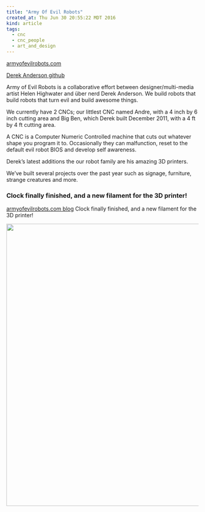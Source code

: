 ```yaml
---
title: "Army Of Evil Robots"
created_at: Thu Jun 30 20:55:22 MDT 2016
kind: article
tags:
  - cnc
  - cnc_people
  - art_and_design
---
```



<a href="https://blog.armyofevilrobots.com/" target="_blank">armyofevilrobots.com</a>


<a href="https://github.com/armyofevilrobots" target="_blank">Derek Anderson github</a>


Army of Evil Robots is a collaborative effort between designer/multi-media
artist Helen Highwater and über nerd Derek Anderson. We build robots
that build robots that turn evil and build awesome things.

We currently have 2 CNCs; our littlest CNC named Andre, with a 4 inch
by 6 inch cutting area and Big Ben, which Derek built December 2011,
with a 4 ft by 4 ft cutting area.

A CNC is a Computer Numeric Controlled machine that cuts out whatever
shape you program it to. Occasionally they can malfunction, reset to
the default evil robot BIOS and develop self awareness.

Derek’s latest additions the our robot family are his amazing 3D
printers.

We’ve built several projects over the past year such as signage,
furniture, strange creatures and more.


### Clock finally finished, and a new filament for the 3D printer!

<a href="https://blog.armyofevilrobots.com/2015/04/03/mantel-clock-finally-finished/" target="_blank">armyofevilrobots.com blog</a>
Clock finally finished, and a new filament for the 3D printer!


<img src="/assets/images/armyofevilrobots-clock.jpg" width="740px">

<!--
html boilerplate
<a href="" target="_blank"></a>
<a name=""></a>
<img src="" width="400px">
<ul>
  <li></li>
</ul>
<pre>
</pre>
<pre><code>
</code></pre>
-->
